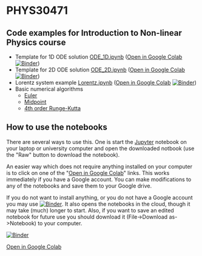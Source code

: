 # PHYS30471
## Code examples for Introduction to Non-linear Physics course

- Template for 1D ODE solution [ODE_1D.ipynb](ODE_1D.ipynb) ([Open in Google Colab](https://colab.research.google.com/github/fedxa/PHYS30471/blob/master/ODE_1D.ipynb) [![Binder](https://mybinder.org/badge_logo.svg)](https://mybinder.org/v2/gh/fedxa/PHYS30471_env/main?urlpath=git-pull?repo=https://github.com/fedxa/PHYS30471.git%26urlpath=tree/PHYS30471.git/ODE_1D.ipynb))
- Template for 2D ODE solution [ODE_2D.ipynb](ODE_2D.ipynb) ([Open in Google Colab](https://colab.research.google.com/github/fedxa/PHYS30471/blob/master/ODE_2D.ipynb) [![Binder](https://mybinder.org/badge_logo.svg)](https://mybinder.org/v2/gh/fedxa/PHYS30471_env/main?urlpath=git-pull?repo=https://github.com/fedxa/PHYS30471.git%26urlpath=tree/PHYS30471.git/ODE_2D.ipynb))
- Lorentz system example [Lorentz.ipynb](Lorentz.ipynb) ([Open in Google Colab](https://colab.research.google.com/github/fedxa/PHYS30471/blob/master/Lorentz.ipynb) [![Binder](https://mybinder.org/badge_logo.svg)](https://mybinder.org/v2/gh/fedxa/PHYS30471_env/main?urlpath=git-pull?repo=https://github.com/fedxa/PHYS30471.git%26urlpath=tree/PHYS30471.git/Lorentz.ipynb))
- Basic numerical algorithms
  + [Euler](Euler.ipynb)
  + [Midpoint](Midpoint.ipynb)
  + [4th order Runge-Kutta](RK4.ipynb)

## How to use the notebooks

There are several ways to use this.  One is start the [Jupyter](https://jupyter.org/) notebook on your laptop or university computer and open the downloaded notbook (use the "Raw" button to download the notebook).

An easier way which does not require anything installed on your computer is to click on one of the "[Open in Google Colab](https://colab.research.google.com/github/fedxa/PHYS30471/)" links. This works immediately if you have a Google account.  You can make modifications to any of the notebooks and save them to your Google drive.

If you do not want to install anything, or you do not have a Google account you may use [![Binder](https://mybinder.org/badge_logo.svg)](https://mybinder.org/v2/gh/fedxa/PHYS30471_env/main?urlpath=git-pull?repo=https://github.com/fedxa/PHYS30471.git). It also opens the notebooks in the cloud, though it may take (much) longer to start.  Also, if you want to save an edited notebook for future use you should download it (File->Download as->Notebook) to your computer.


[![Binder](https://mybinder.org/badge_logo.svg)](https://mybinder.org/v2/gh/fedxa/PHYS30471_env/main?urlpath=git-pull?repo=https://github.com/fedxa/PHYS30471.git)

[Open in Google Colab](https://colab.research.google.com/github/fedxa/PHYS30471/)
